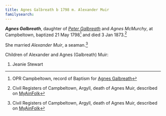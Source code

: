 ```yaml
---
title: Agnes Galbreath b 1798 m. Alexander Muir
familysearch: 
---
```

***Agnes Galbreath***, daughter of *[Peter Galbreath](galbreath-peter-1749.md)* and *Agnes McMurchy*, at Campbeltown, baptized 21 May 1798[^birth] and died 3 Jan 1873.[^death]

She married *Alexander Muir*, a seaman.[^death]

Children of Alexander and Agnes (Galbreath) Muir:

1. Jeanie Stewart

[^birth]: OPR Campbeltown, record of Baptism for [Agnes Galbreath](/sources/opr-campbeltown-births.md#1798-05-21-agnes-galbreath)

[^death]: Civil Registers of Campbeltown, Argyll, death of Agnes Muir, described on [MyAinFolk](https://www.myainfolk.ca/records/21187)

